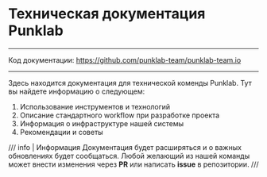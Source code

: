 <!-- <style>
    .logo {
        width: 256px;
        height: 256px;
    }
</style>

<p align="center">
  <img class="logo" src="static/img/logo.png" alt="FastAPI">
</p> -->

# Техническая документация Punklab

---

Код документации: <https://github.com/punklab-team/punklab-team.io>

---
Здесь находится документация для технической коменды Punklab. Тут вы найдете информацию о следующем:

  1. Использование инструментов и технологий
  2. Описание стандартного workflow при разработке проекта
  3. Информация о инфраструктуре нашей системы
  4. Рекомендации и советы

/// info | Информация
Документация будет расширяться и о важных обновлениях будет сообщаться. Любой желающий из нашей команды может внести изменения через **PR** или написать **issue** в репозитории.
///
